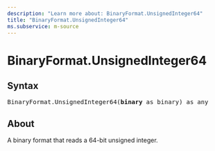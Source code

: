 ```yaml
---
description: "Learn more about: BinaryFormat.UnsignedInteger64"
title: "BinaryFormat.UnsignedInteger64"
ms.subservice: m-source
---
```

# BinaryFormat.UnsignedInteger64

## Syntax

<pre>
BinaryFormat.UnsignedInteger64(<b>binary</b> as binary) as any
</pre>

## About

A binary format that reads a 64-bit unsigned integer.
